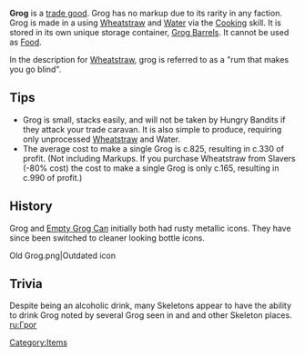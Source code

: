 **Grog** is a [trade good](Trade_Goods.md "wikilink"). Grog has no markup
due to its rarity in any faction. Grog is made in a [](Grog_Machine.md) using
[Wheatstraw](Wheatstraw.md "wikilink") and [Water](Water.md "wikilink") via
the [Cooking](Cooking.md "wikilink") skill. It is stored in its own unique
storage container, [Grog Barrels](Grog_Barrels.md "wikilink"). It cannot be
used as [Food](Food.md "wikilink").

In the description for [Wheatstraw](Wheatstraw.md "wikilink"), grog is
referred to as a "rum that makes you go blind".

## Tips

- Grog is small, stacks easily, and will not be taken by Hungry Bandits
  if they attack your trade caravan. It is also simple to produce,
  requiring only unprocessed [Wheatstraw](Wheatstraw.md "wikilink") and
  Water.
- The average cost to make a single Grog is c.825, resulting in c.330 of
  profit. (Not including Markups. If you purchase Wheatstraw from
  Slavers (-80% cost) the cost to make a single Grog is only c.165,
  resulting in c.990 of profit.)

## History

Grog and [Empty Grog Can](Empty_Grog_Can.md "wikilink") initially both had
rusty metallic icons. They have since been switched to cleaner looking
bottle icons.

Old Grog.png\|Outdated icon

## Trivia

Despite being an alcoholic drink, many Skeletons appear to have the
ability to drink Grog noted by several Grog seen in [](Skeleton_Bar.md) and [](Skinhouse_HQ.md) and other Skeleton places.
[ru:Грог](ru:Грог "wikilink")

[Category:Items](Category:Items "wikilink")